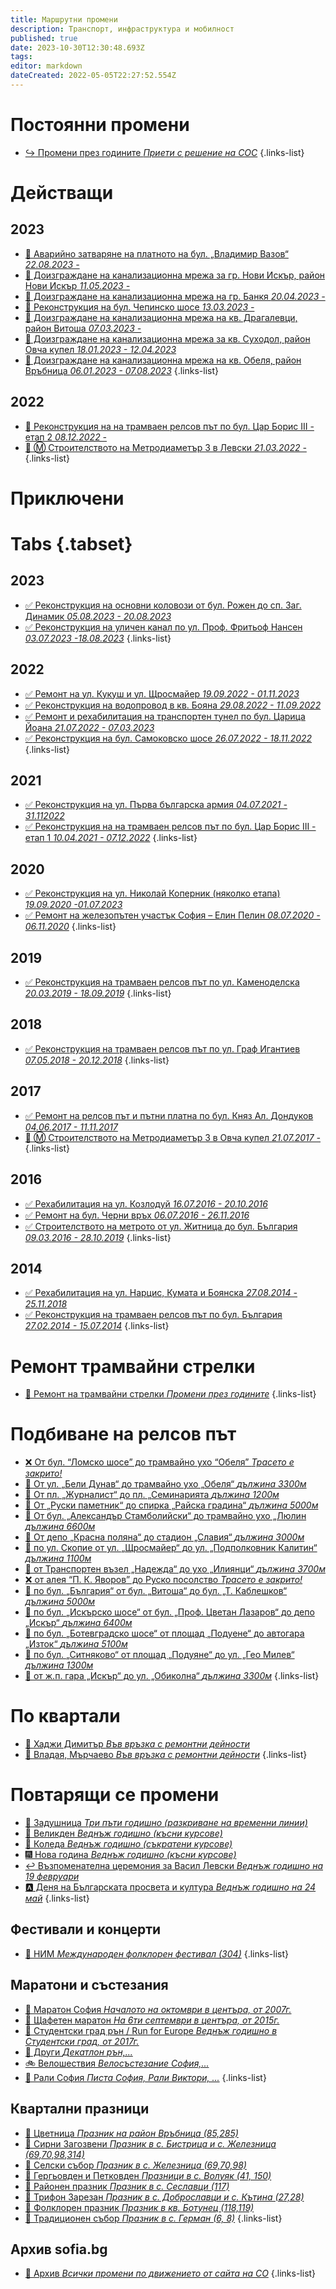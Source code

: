 ```yaml
---
title: Маршрутни промени
description: Транспорт, инфраструктура и мобилност
published: true
date: 2023-10-30T12:30:48.693Z
tags: 
editor: markdown
dateCreated: 2022-05-05T22:27:52.554Z
---
```


# Постоянни промени
- [:arrow_right_hook: Промени през годините  *Приети с решение на СОС*](/bg/public-transport/route-changes/year-by-year)
{.links-list}

# Действащи

## 2023
   
- [:construction: Аварийно затваряне на платното на бул. „Владимир Вазов“ *22.08.2023 -*](/bg/public-transport/route-changes/2023-avaria-levski)
- [:construction: Доизграждане на канализационна мрежа за гр. Нови Искър, район Нови Искър *11.05.2023 -*](/bg/public-transport/route-changes/2023-kanalizacia-novi-iskar)
- [:construction: Доизграждане на канализационна мрежа на гр. Банкя *20.04.2023 -*](/bg/public-transport/route-changes/2023-kanalizacia-bankya)
- [:construction: Реконструкция на бул. Чепинско шосе *13.03.2023 -*](/bg/public-transport/route-changes/2023-rekonstrukcia-chepinsko-shose)
- [:construction: Доизграждане на канализационна мрежа на кв. Драгалевци, район Витоша *07.03.2023 -*](/bg/public-transport/route-changes/2023-kanalizacia-dragalevtsi)
- [:construction: Доизграждане на канализационна мрежа за кв. Суходол, район Овча купел *18.01.2023 - 12.04.2023*](/bg/public-transport/route-changes/2023-kanalizacia-suhodol)
- [:construction: Доизграждане на канализационна мрежа на кв. Обеля, район Връбница *06.01.2023 - 07.08.2023*](/bg/public-transport/route-changes/2023-kanalizacia-obelya)
{.links-list}


## 2022
- [:construction: Реконструкция на на трамваен релсов път по бул. Цар Борис III - етап 2  *08.12.2022 -*](/bg/public-transport/route-changes/2022-rekonstrukcia-tsar-boris_iii)
- [:construction: :m: Строителството на Метродиаметър 3 в Левски *21.03.2022 -*](/bg/public-transport/route-changes/2022-stroitelstvo-metro-levski)
{.links-list}

# Приключени

# Tabs {.tabset}

## 2023
- [:white_check_mark: Реконструкция на основни коловози от бул. Рожен до сп. Заг. Динамик *05.08.2023 - 20.08.2023*](/bg/public-transport/route-changes/2023-kolovozi-iliansko-shose)   
- [:white_check_mark: Реконструкция на уличен канал по ул. Проф. Фритьоф Нансен *03.07.2023 -18.08.2023*](/bg/public-transport/route-changes/2023-kanal-nansen)
{.links-list}


## 2022
- [:white_check_mark:  Ремонт на ул. Кукуш и ул. Щросмайер  *19.09.2022 - 01.11.2023*](/bg/public-transport/route-changes/2022-remont-kukush-shtrosmaier)
- [:white_check_mark: Реконструкция на водопровод в кв. Бояна  *29.08.2022 - 11.09.2022*](/bg/public-transport/route-changes/2022-rekonstrukcia-vodoprovod-boyana)
- [:white_check_mark: Ремонт и рехабилитация на транспортен тунел по бул. Царица Йоана  *21.07.2022 - 07.03.2023*](/bg/public-transport/route-changes/2022-rekonstrukcia-tunnel-lyulin)
- [:white_check_mark: Реконструкция на бул. Самоковско шосе  *26.07.2022 - 18.11.2022*](/bg/public-transport/route-changes/2022-rekonstrukcia-samokovsko-shose)
{.links-list}

## 2021
- [:white_check_mark: Реконструкция на ул. Първа българска армия  *04.07.2021 - 31.112022*](/bg/public-transport/route-changes/2021-rekonstrukcia-parva-bulgarska-armia)
- [:white_check_mark: Реконструкция на на трамваен релсов път по бул. Цар Борис III - етап 1  *10.04.2021 - 07.12.2022*](/bg/public-transport/route-changes/2021-rekonstrukcia-tsar-boris_iii)
{.links-list}

## 2020
- [:white_check_mark: Реконструкция на ул. Николай Коперник (няколко етапа) *19.09.2020 -01.07.2023*](/bg/public-transport/route-changes/2020-rekonstrukcia-nikolay-kopernik)
- [:white_check_mark:  Ремонт на железопътен участък София – Елин Пелин  *08.07.2020 - 06.11.2020*](/bg/public-transport/route-changes/2020-remont-jp-sofia-elin-pelin)
{.links-list}

## 2019
- [:white_check_mark: Реконструкция на трамваен релсов път по ул. Каменоделска  *20.03.2019 - 18.09.2019*](/bg/public-transport/route-changes/2019-rekonstrukcia-kamenodelska)
{.links-list}

## 2018
- [:white_check_mark: Реконструкция на трамваен релсов път по ул. Граф Игантиев  *07.05.2018 - 20.12.2018*](/bg/public-transport/route-changes/2018-rekonstrukcia-graf-ignatiev)
{.links-list}

## 2017
- [:white_check_mark: Ремонт на релсов път и пътни платна по бул. Княз Ал. Дондуков  *04.06.2017 - 11.11.2017*](/bg/public-transport/route-changes/rekonstrukcia-dondukov)
- [:construction: :m: Строителството на Метродиаметър 3 в Овча купел *21.07.2017 -*](/bg/public-transport/route-changes/2017-stroitelstvo-metro-ovcha-kupel)
{.links-list}


## 2016
- [:white_check_mark: Рехабилитация на ул. Козлодуй  *16.07.2016 - 20.10.2016*](/bg/public-transport/route-changes/2016-rekonstrukcia-kozlodui)
- [:white_check_mark: Ремонт на бул. Черни връх  *06.07.2016 - 26.11.2016*](/bg/public-transport/route-changes/2016-remont-cherni-vrah)
- [:white_check_mark: Строителството на метрото от ул. Житница до бул. България *09.03.2016 - 28.10.2019*](/bg/public-transport/route-changes/2016-stroitelstvo-metro-ul-zhitnitsa-bul-bulgaria)
{.links-list}

## 2014
- [:white_check_mark: Рехабилитация на ул. Нарцис, Кумата и Боянска  *27.08.2014 - 25.11.2018*](/bg/public-transport/route-changes/rhabilitasia-narcis-kumata-boyanska)
- [:white_check_mark: Реконструкция на трамваен релсов път по бул. България  *27.02.2014 - 15.07.2014*](/bg/public-transport/route-changes/2014-rekonstrukcia-bulgaria)
{.links-list}

# Ремонт трамвайни стрелки

- [:train: Ремонт на трамвайни стрелки  *Промени през годините*](/bg/public-transport/route-changes/remont-tramvaini-strelki)
{.links-list}

# Подбиване на релсов път
- [:x: От бул. “Ломско шосе” до трамвайно ухо “Обеля” *Трасето е закрито!*](/bg/public-transport/route-changes/izvejdane-lomsko-obelya)
- [:tram: От ул. „Бели Дунав“ до трамвайно ухо „Обеля“ *дължина 3300м*](/bg/public-transport/route-changes/izvejdane-beli-dunav-obelya)
- [:tram: От пл. „Журналист“ до пл. „Семинарията *дължина 1200м*](/bg/public-transport/route-changes/izvejdane-journalist-seminaria)
- [:tram: От „Руски паметник“ до спирка „Райска градина“ *дължина 5000м*](/bg/public-transport/route-changes/izvejdane-ruski-pametnik-raiska-gradina)
- [:tram: От бул. „Александър Стамболийски“ до трамвайно ухо „Люлин *дължина 6600м*](/bg/public-transport/route-changes/izvejdane-stamboliiski-lulin)
- [:tram: От депо „Красна поляна“ до стадион „Славия“ *дължина 3000м*](/bg/public-transport/route-changes/izvejdane-krasna-polyana-slavia)
- [:tram: по ул. Скопие от ул. „Щросмайер“ до ул. „Подполковник Калитин“ *дължина 1100м*](/bg/public-transport/route-changes/izvejdane-skopie-podpolkovnik-kalitin)
- [:tram: от Транспортен възел „Надежда“ до ухо „Илиянци“ *дължина 3700м*](/bg/public-transport/route-changes/izvejdane-nadejda-ilianci)
- [:x: от алея “П. К. Яворов” до Руско посолство *Трасето е закрито!*](/bg/public-transport/route-changes/izvejdane-aleya-yavorov-rusko-posolstvo)
- [:tram: по бул. „България“ от бул. „Витоша“ до бул. „Т. Каблешков“ *дължина 5000м*](/bg/public-transport/route-changes/izvejdane-bul-bulgaria)
- [:tram: по бул. „Искърско шосе“ от бул. „Проф. Цветан Лазаров“ до депо „Искър“ *дължина 6400м*](/bg/public-transport/route-changes/izvejdane-iskarsko-shose)
- [:tram: по бул. „Ботевградско шосе“ от площад „Подуене“ до автогара „Изток“ *дължина 5100м*](/bg/public-transport/route-changes/izvejdane-bul-botevgradsko)
- [:tram: по бул. „Ситняково“ от площад „Подуяне“ до ул. „Гео Милев“ *дължина 1300м*](/bg/public-transport/route-changes/izvejdane-bul-sitniakovo)
- [:tram: от ж.п. гара „Искър“ до ул. „Обиколна“ *дължина 3300м*](/bg/public-transport/route-changes/izvejdane-gara-iskar-obikolna)
{.links-list}

# По квартали
- [:construction: Хаджи Димитър  *Във връзка с ремонтни дейности*](/bg/public-transport/route-changes/hadzi-dimitar)
- [:construction: Владая, Мърчаево  *Във връзка с ремонтни дейности*](/bg/public-transport/route-changes/vladaya_marchaevo)
{.links-list}

# Повтарящи се промени
- [:blossom: Задушница *Три пъти годишно (разкриване на временни линии)*](/bg/public-transport/route-changes/zadushnica)
- [:egg: Великден *Веднъж годишно (късни курсове)*](/bg/public-transport/route-changes/velikden)
- [:christmas_tree: Коледа *Веднъж годишно (съкратени курсове)*](/bg/public-transport/route-changes/koleda)
- [:fireworks: Нова година *Веднъж годишно (късни курсове)*](/bg/public-transport/route-changes/nova-godina)
- [:leftwards_arrow_with_hook: Възпоменателна церемония за Васил Левски *Веднъж годишно на 19 февруари*](/bg/public-transport/route-changes/vasil-levski)
- [:a: Деня на Българската просвета и култура *Веднъж годишно на 24 май*](/bg/public-transport/route-changes/vasil-levski)
{.links-list}

## Фестивали и концерти
- [:dancer: НИМ *Международен фолклорен фестивал (304)*](/bg/public-transport/route-changes/festival-nim)
{.links-list}


## Маратони и състезания
- [:running: Маратон София *Началото на октомври в центъра, от 2007г.*](/bg/public-transport/route-changes/maraton-sofia)
- [:running: Щафетен маратон *На 6ти септември в центъра, от 2015г.*](/bg/public-transport/route-changes/shtafeten-maraton)
- [:running: Студентски град рън / Run for Europe *Веднъж годишно в Студентски град, от 2017г.*](/bg/public-transport/route-changes/run-for-europe)
- [:running: Други *Декатлон рън,...*](/bg/public-transport/route-changes/maratoni-razni)
- [:bike: Велошествия *Велосъстезание София,...*](/bg/public-transport/route-changes/veloshestvia)
- [:checkered_flag: Рали София *Писта София, Рали Виктори, ...*](/bg/public-transport/route-changes/auto-races)
{.links-list}


## Квартални празници
- [:blossom: Цветница *Празник на район Връбница (85,285)*](/bg/public-transport/route-changes/praznik-tsvetnitsa)
- [:tada: Сирни Загозвени *Празник в с. Бистрица и с. Железница (69,70,98,314)*](/bg/public-transport/route-changes/praznik-selo-bistrica-jeleznica)
- [:tada: Селски събор *Празник в с. Железница (69,70,98)*](/bg/public-transport/route-changes/praznik-selo-jeleznica)
- [:tada: Гергьовден и Петковден *Празници в с. Волуяк (41, 150)*](/bg/public-transport/route-changes/praznik-selo-voluyak)
- [:tada: Районен празник *Празник в с. Сеславци (117)*](/bg/public-transport/route-changes/praznik-selo-seslavtsi)
- [:tada: Трифон Зарезан *Празник в с. Доброславци и с. Кътина (27,28)*](/bg/public-transport/route-changes/praznik-selo-dobroslavtsi-katina)
- [:tada: Фолклорен празник *Празник в кв. Ботунец (118,119)*](/bg/public-transport/route-changes/praznik-kvartal-botunec)
- [:tada: Традиционен събор *Празник в с. Герман (6, 8)*](/bg/public-transport/route-changes/praznik-selo-german)
{.links-list}

## Архив sofia.bg
- [:scroll: Архив *Всички промени по движението от сайта на СО*](/bg/public-transport/route-changes/arhive-sofia-municipality)
{.links-list}